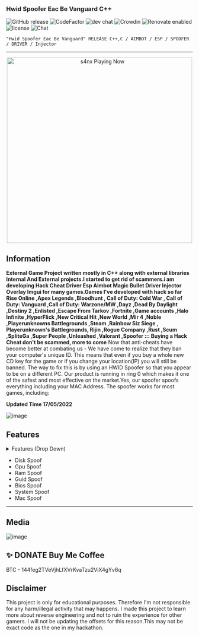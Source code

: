 ###  Hwid Spoofer Eac Be Vanguard  C++ 
![GitHub release](https://img.shields.io/github/release/ppy/osu.svg)
![CodeFactor](https://www.codefactor.io/repository/github/ppy/osu/badge)
![dev chat](https://discordapp.com/api/guilds/188630481301012481/widget.png?style=shield)
![Crowdin](https://d322cqt584bo4o.cloudfront.net/osu-web/localized.svg)
![Renovate enabled](https://img.shields.io/badge/renovate-enabled-brightgreen.svg)
![license](https://img.shields.io/github/license/mashape/apistatus.svg)
![Chat](https://badges.gitter.im/awesome-twitter-bots/Lobby.svg)

```sh-session
"Hwid Spoofer Eac Be Vanguard" RELEASE C++,C / AIMBOT / ESP / SPOOFER / DRIVER / Injector
```
***
<p align="center">
   <img src="https://readme-spotify-status-rho.vercel.app/api/run-spotify-status.py" alt="s4nx Playing Now" width="500" />
<p align="center">

## Information
**External Game Project written mostly in C++ along with external libraries Internal And External projects.I started to get rid of scammers.i am developing Hack Cheat Driver Esp Aimbot Magic Bullet Driver Injector Overlay Imgui for many games.Games I've developed with hack so far Rise Online ,Apex Legends ,Bloodhunt , Call of Duty: Cold War , Call of Duty: Vanguard ,Call of Duty: Warzone/MW ,Dayz ,Dead By Daylight ,Destiny 2 ,Enlisted ,Escape From Tarkov ,Fortnite ,Game accounts ,Halo Infinite ,HyperFlick ,New Critical Hit ,New World ,Mir 4 ,Noble ,Playerunknowns Battlegrounds ,Steam ,Rainbow Siz Siege , Playerunknown's Battlegrounds, Rijin ,Rogue Company ,Rust ,Scum ,SpliteGa ,Super People ,Unleashed ,Valorant ,Spoofer ::: Buying a Hack Cheat don't be scammed, more to come**
Now that anti-cheats have become better at combating us - We have come to realize that they ban your computer's unique ID. This means that even if you buy a whole new CD key for the game or if you change your location(IP) you will still be banned.  The way to fix this is by using an HWID Spoofer so that you appear to be on a different PC. Our product is running in ring 0 which makes it one of the safest and most effective on the market.Yes, our spoofer spoofs everything including your MAC Address. The spoofer works for most games, including:

**Updated Time 17/05/2022**



![image](https://user-images.githubusercontent.com/105746452/169092760-b82e53eb-8665-4e61-910b-5ec7ae5a259e.png)
## Features
<details>
<summary>Features (Drop Down)</summary>
  
* **AIMBOT**
  
* **ESP**
  
* **SPOOFER** 

* **DRIVER**

*  **INJECTOR**
  </details>

* Disk Spoof
* Gpu Spoof
* Ram Spoof
* Guid Spoof
* Bios Spoof
* System Spoof
* Mac Spoof
***

## Media 
![image](https://user-images.githubusercontent.com/105746452/169092709-2d34b4ad-febe-48b0-9060-c3109830c0ba.png)


## ✨ DONATE Buy Me Coffee

BTC - 144feg2TVeVjhLfXVrKvaTzu2ViX4gYv6q


## Disclaimer
This project is only for educational purposes. Therefore I'm not responsible for any harm/illegal activity that may happens. I made this project to learn more about reverse engineering and not to ruin the experience for other gamers. I will not be updating the offsets for this reason.This may not be exact code as the one in my hackathon.
